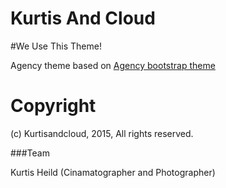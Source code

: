 Kurtis And Cloud
====================
#We Use This Theme!

Agency theme based on [Agency bootstrap theme ](http://startbootstrap.com/templates/agency/)

# Copyright

(c) Kurtisandcloud, 2015, All rights reserved.

###Team

Kurtis Heild (Cinamatographer and Photographer)




